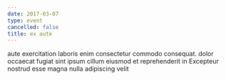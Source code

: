 ```yaml
---
date: 2017-03-07
type: event
cancelled: false
title: ex aute
---
```

aute exercitation laboris enim consectetur commodo consequat. dolor occaecat fugiat sint ipsum cillum eiusmod et reprehenderit in Excepteur nostrud esse magna nulla adipiscing velit